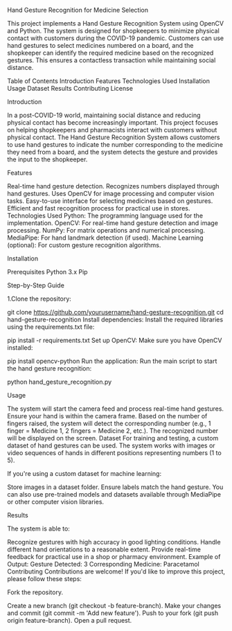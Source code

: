 Hand Gesture Recognition for Medicine Selection


This project implements a Hand Gesture Recognition System using OpenCV and Python. The system is designed for shopkeepers to minimize physical contact with customers during the COVID-19 pandemic. Customers can use hand gestures to select medicines numbered on a board, and the shopkeeper can identify the required medicine based on the recognized gestures. This ensures a contactless transaction while maintaining social distance.

Table of Contents
Introduction
Features
Technologies Used
Installation
Usage
Dataset
Results
Contributing
License


Introduction

In a post-COVID-19 world, maintaining social distance and reducing physical contact has become increasingly important. This project focuses on helping shopkeepers and pharmacists interact with customers without physical contact. The Hand Gesture Recognition System allows customers to use hand gestures to indicate the number corresponding to the medicine they need from a board, and the system detects the gesture and provides the input to the shopkeeper.

Features

Real-time hand gesture detection.
Recognizes numbers displayed through hand gestures.
Uses OpenCV for image processing and computer vision tasks.
Easy-to-use interface for selecting medicines based on gestures.
Efficient and fast recognition process for practical use in stores.
Technologies Used
Python: The programming language used for the implementation.
OpenCV: For real-time hand gesture detection and image processing.
NumPy: For matrix operations and numerical processing.
MediaPipe: For hand landmark detection (if used).
Machine Learning (optional): For custom gesture recognition algorithms.

Installation

Prerequisites
Python 3.x
Pip

Step-by-Step Guide

1.Clone the repository:

git clone https://github.com/yourusername/hand-gesture-recognition.git
cd hand-gesture-recognition
Install dependencies: Install the required libraries using the requirements.txt file:


pip install -r requirements.txt
Set up OpenCV: Make sure you have OpenCV installed:

pip install opencv-python
Run the application: Run the main script to start the hand gesture recognition:


python hand_gesture_recognition.py

Usage

The system will start the camera feed and process real-time hand gestures.
Ensure your hand is within the camera frame. Based on the number of fingers raised, the system will detect the corresponding number (e.g., 1 finger = Medicine 1, 2 fingers = Medicine 2, etc.).
The recognized number will be displayed on the screen.
Dataset
For training and testing, a custom dataset of hand gestures can be used. The system works with images or video sequences of hands in different positions representing numbers (1 to 5).

If you're using a custom dataset for machine learning:

Store images in a dataset folder.
Ensure labels match the hand gesture.
You can also use pre-trained models and datasets available through MediaPipe or other computer vision libraries.

Results

The system is able to:

Recognize gestures with high accuracy in good lighting conditions.
Handle different hand orientations to a reasonable extent.
Provide real-time feedback for practical use in a shop or pharmacy environment.
Example of Output:
Gesture Detected: 3
Corresponding Medicine: Paracetamol
Contributing
Contributions are welcome! If you'd like to improve this project, please follow these steps:

Fork the repository.

Create a new branch (git checkout -b feature-branch).
Make your changes and commit (git commit -m 'Add new feature').
Push to your fork (git push origin feature-branch).
Open a pull request.





